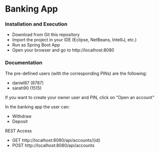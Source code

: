 # Banking App

### Installation and Execution

* Download from Git this repository
* Import the project in your IDE (Eclipse, NetBeans, IntelliJ, etc.)
* Run as Spring Boot App
* Open your browser and go to http://localhost:8080

### Documentation

The pre-defined users (with the corresponding PINs) are the following:
* daniel87 (8787)
* sarah90 (1515)

If you want to create your owner user and PIN, click on "Open an account"

In the banking app the user can:
* Withdraw
* Deposit

REST Access
* GET http://localhost:8080/api/accounts/{id}
* POST http://localhost:8080/api/accounts